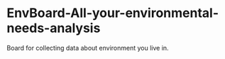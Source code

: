 # EnvBoard-All-your-environmental-needs-analysis
Board for collecting data about environment you live in.

